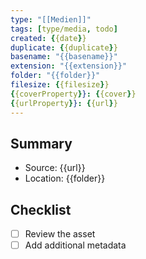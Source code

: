 ```yaml
---
type: "[[Medien]]"
tags: [type/media, todo]
created: {{date}}
duplicate: {{duplicate}}
basename: "{{basename}}"
extension: "{{extension}}"
folder: "{{folder}}"
filesize: {{filesize}}
{{coverProperty}}: {{cover}}
{{urlProperty}}: {{url}}
---
```


## Summary
- Source: {{url}}
- Location: {{folder}}

## Checklist
- [ ] Review the asset
- [ ] Add additional metadata
